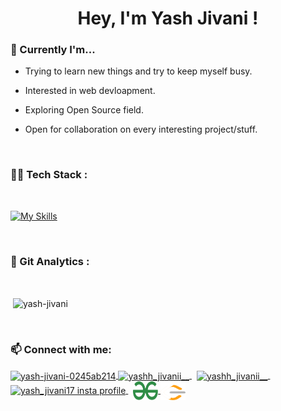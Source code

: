 <h1 align="center">Hey, I'm Yash Jivani ! </h1>

<!-- about text /////////////////////////////////////////////////////// -->

### 📌 Currently I'm...

 - Trying to learn new things and try to keep myself busy.
 
 - Interested in web devloapment.

 - Exploring Open Source field.
 
 - Open for collaboration on every interesting project/stuff.

<br/>

<!-- tech stack /////////////////////////////////////////////////////// -->

### 👨‍💻  Tech Stack : 
<br/>

[![My Skills](https://skillicons.dev/icons?i=html,css,js,bootstrap,tailwindcss,sass,react,redux,materialui,nodejs,express,mongodb,mysql,postman,netlify,c,cpp,python,git,linux)](https://github.com/yash-jivani)



<!-- git analytics /////////////////////////////////////////////////////// -->
<br/>

<h3>🤖 Git Analytics :</h3>
<br/>


<p>&nbsp;<img align="center" src="https://github-readme-stats.vercel.app/api?username=yash-jivani&show_icons=true&locale=en" alt="yash-jivani" /></p>


  
<!-- Connect withme /////////////////////////////////////////////////////// -->
<br/>

### 📫 Connect with me:
<p align="left">

<a href="https://linkedin.com/in/yash-jivani-0245ab214" target="blank">
    <img align="center" src="https://raw.githubusercontent.com/rahuldkjain/github-profile-readme-generator/master/src/images/icons/Social/linked-in-alt.svg" alt="yash-jivani-0245ab214" height="30" width="40" />
</a>
<a href="https://www.instagram.com/yash_jivani17" target="blank">
    <img align="center" src="https://raw.githubusercontent.com/rahuldkjain/github-profile-readme-generator/master/src/images/icons/Social/instagram.svg" alt="yashh_jivanii__" height="30" width="40" />
</a>&nbsp;
<a href="mailto:yashjivani17@gmail.com" target="blank">
    <img align="center" src="https://mailmeteor.com/logos/assets/PNG/Gmail_Logo_256px.png" alt="yashh_jivanii__" height="28" width="40" />
</a>&nbsp;
<a href="https://twitter.com/yashjivani17" target="blank">
    <img align="center" src="https://img.icons8.com/fluency/452/twitter.png" alt="yash_jivani17 insta profile" width="40" />
</a>&nbsp;
<a href="https://auth.geeksforgeeks.org/user/yashjivani17" target="blank">
    <img align="center" src="https://raw.githubusercontent.com/SubhadeepZilong/SubhadeepZilong/main/icons/Social/geeks-for-geeks.svg" alt="Yash gfg profile" height="30" width="40" />
</a>
<a href="https://leetcode.com/yash-jivani17" target="blank">
    <img align="center" src="https://raw.githubusercontent.com/SubhadeepZilong/SubhadeepZilong/main/icons/Social/leet-code.svg" alt="Yash leetcode profile" height="30" width="40" />
</a>

</p>
